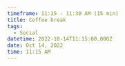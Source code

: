 ```yaml
---
timeframe: 11:15 - 11:30 AM (15 min)
title: Coffee break
tags:
  - Social
datetime: 2022-10-14T11:15:00.000Z
date: Oct 14, 2022
time: 11:15 AM
---
```

